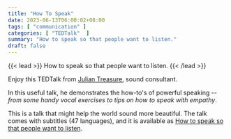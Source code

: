 ```yaml
---
title: "How To Speak"
date: 2023-06-13T06:00:02+08:00
tags: [ "communication" ]
categories: [ "TEDTalk"  ]
summary: "How to speak so that people want to listen."
draft: false
---
```

{{< lead >}}
How to speak so that people want to listen.
{{< /lead >}}

Enjoy this TEDTalk from [Julian Treasure](https://www.ted.com/speakers/julian_treasure), sound consultant. 

In this useful talk, he demonstrates the how-to's of powerful speaking -- *from some handy vocal exercises to tips on how to speak with empathy*. 

This is a talk that might help the world sound more beautiful. 
The talk comes with subtitles (47 languages), and it is available as [How to speak so that people want to listen](https://www.ted.com/talks/julian_treasure_how_to_speak_so_that_people_want_to_listen/transcript?subtitle=en).


